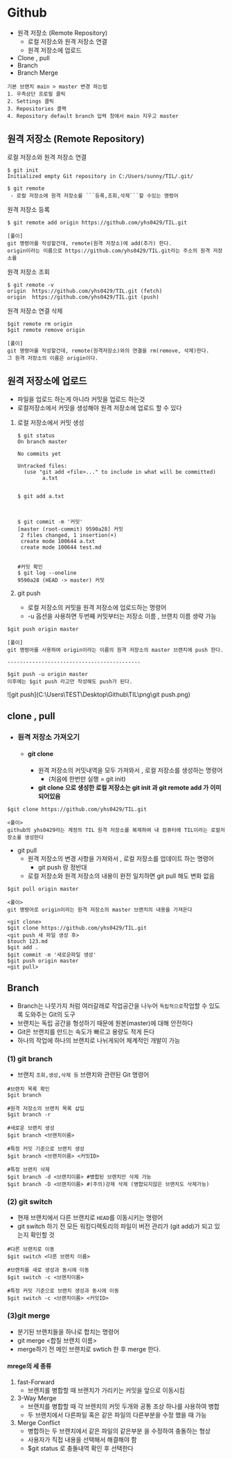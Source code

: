 # Github

- 원격 저장소 (Remote Repository)
  - 로컬 저장소와 원격 저장소 연결
  - 원격 저장소에 업로드
- Clone , pull
- Branch
- Branch Merge

``` 
기본 브랜치 main > master 변경 하는법
1. 우측상단 프로필 클릭
2. Settings 클릭
3. Repositories 클랙
4. Repository default branch 입력 창에서 main 지우고 master 
```



## 원격 저장소 (Remote Repository)

로컬 저장소와 원격 저장소 연결

``` 
$ git init
Initialized empty Git repository in C:/Users/sunny/TIL/.git/
```

 	$ git remote
 	 - 로컬 저장소에 원격 저장소를 ```등록,조회,삭제```할 수있는 명령어

원격 저장소 등록

``` 
$ git remote add origin https://github.com/yhs0429/TIL.git

[풀이]
git 명령어를 작성할건데, remote(원격 저장소)에 add(추가) 한다.
origin이라는 이름으로 https://github.com/yhs0429/TIL.git라는 주소의 원격 저장소를
```

원격 저장소 조회

``` 
$ git remote -v
origin  https://github.com/yhs0429/TIL.git (fetch)
origin  https://github.com/yhs0429/TIL.git (push)
```

원격 저장소 연결 삭제

```
$git remote rm origin
$git remote remove origin

[풀이]
git 명령어를 작성할건데, remote(원격저장소)와의 연결을 rm(remove, 삭제)한다.
그 원격 저장소의 이름은 origin이다.
```



## 원격 저장소에 업로드

- 파일을 업로드 하는게 아니라 커밋을 업로드 하는것
- 로컬저장소에서 커밋을 생성해야 원격 저장소에 업로드 할 수 있다



1. 로컬 저장소에서 커밋 생성

   ``` 
   $ git status
   On branch master
   
   No commits yet
   
   Untracked files:
     (use "git add <file>..." to include in what will be committed)
           a.txt
   
   
   $ git add a.txt
   
   
   
   $ git commit -m '커밋'
   [master (root-commit) 9590a28] 커밋
    2 files changed, 1 insertion(+)
    create mode 100644 a.txt
    create mode 100644 test.md        
   
   
   #커밋 확인
   $ git log --oneline
   9590a28 (HEAD -> master) 커밋
   ```
   
   
   
2. git push
   - 로컬 저장소의 커밋을 원격 저장소에 업로드하는 명령어
   - -u 옵션을 사용하면 두번째 커밋부터는 저장소 이름 , 브랜치 이름 생략 가능

```
$git push origin master

[풀이]
git 명령어를 사용하여 origin이라는 이름의 원격 저장소의 master 브랜치에 push 한다.

-------------------------------------------

$git push -u origin master
이후에는 $git push 라고만 작성해도 push가 된다.
```



![git push](C:\Users\TEST\Desktop\Github\TIL\png\git push.png)

## clone , pull

- ### 원격 저장소 가져오기

  - #### git clone

    - 원격 저장소의 커밋내역을 모두 가져와서 , 로컬 저장소를 생성하는 명령어 
      - (처음에 한번만 실행 = git init)
    - **git clone 으로 생성한 로컬 저장소는 git init 과 git remote add 가 이미 되어있음**

```
$git clone https://github.com/yhs0429/TIL.git

<풀이>
github의 yhs0429라는 계정의 TIL 원격 저장소를 복제하여 내 컴퓨터에 TIL이라는 로컬저장소를 생성한다
```



- git pull
  - 원격 저장소의 변경 사항을 가져와서 , 로컬 저장소를 업데이트 하는 명령어
    - git push 랑 정반대
  - 로컬 저장소와 원격 저장소의 내용이 완전 일치하면 git pull 해도 변화 없음

```
$git pull origin master

<풀이>
git 명령어로 origin이라는 원격 저장소의 master 브랜치의 내용을 가져온다
```



``` 
<git clone>
$git clone https://github.com/yhs0429/TIL.git
<git push 새 파일 생성 후>
$touch 123.md
$git add .
$git commit -m '새로운파일 생성'
$git push origin master
<git pull>
```



## Branch

- Branch는 나뭇가지 처럼 여러갈래로 작업공간을 나누어 ```독립적으로```작업할 수 있도록 도와주는 Git의 도구
- 브랜치는 독립 공간을 형성하기 때문에 원본(master)에 대해 안전하다
- Git은 브랜치를 만드는 속도가 빠르고 용량도 적게 든다
- 하나의 작업에 하나의 브랜치로 나뉘게되어 체계적인 개발이 가능



### (1) git branch

- 브랜치 ```조회,생성,삭제 등``` 브랜치와 관련된 Git 명령어

```
#브랜치 목록 확인
$git branch

#원격 저장소의 브랜치 목록 삽입
$git branch -r

#새로운 브랜치 생성
$git branch <브랜치이름>

#특정 커밋 기준으로 브랜치 생성
$git branch <브랜치이름> <커밋ID>

#특정 브랜치 삭제
$git branch -d <브랜치이름> #병합된 브랜치만 삭제 가능
$git branch -D <브랜치이름> #(주의)강제 삭제 (병합되지않은 브랜치도 삭제가능)
```



### (2) git switch

- 현재 브랜치에서 다른 브랜치로 ```HEAD```를 이동시키는 명령어
- git switch 하기 전 모든 워킹디렉토리의 파일이 버전 관리가 (git add)가 되고 있는지 확인할 것

```
#다른 브랜치로 이동
$git switch <다른 브랜치 이름>

#브랜치를 새로 생성과 동시에 이동
$git switch -c <브랜치이름>

#특정 커밋 기준으로 브랜치 생성과 동시에 이동
$git switch -c <브랜치이름> <커밋ID>
```



### (3)git merge

- 분기된 브랜치들을 하나로 합치는 명령어
- git merge <합칠 브랜치 이름>
- merge하기 전 메인 브랜치로 swtich 한 후 merge 한다.



#### mrege의 세 종류

1. fast-Forward
   - 브랜치를 병합할 때 브랜치가 가리키는 커밋을 앞으로 이동시킴
2. 3-Way Merge
   - 브랜치를 병합할 때 각 브렌치의 커밋 두개와 공통 조상 하나를 사용하여 병합
   - 두 브랜치에서 다른파일 혹은 같은 파일의 다른부분을 수정 했을 때 가능
3. Merge Conflict
   - 병합하는 두 브랜치에서 같은 파일의 같은부분 을 수정하여 충돌하는 형상
   - 사용자가 직접 내용을 선택해서 해결해야 함
   - $git status 로 충돌내역 확인 후 선택한다



